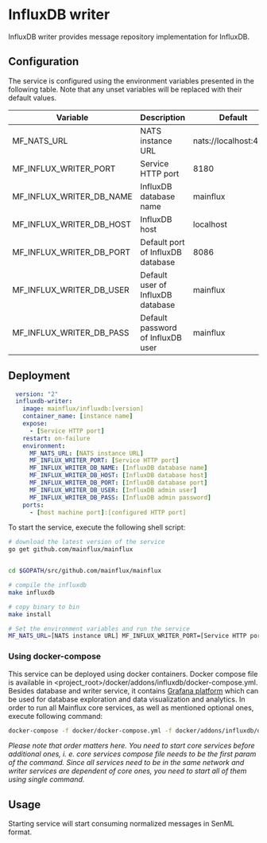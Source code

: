 # InfluxDB writer

InfluxDB writer provides message repository implementation for InfluxDB.

## Configuration

The service is configured using the environment variables presented in the
following table. Note that any unset variables will be replaced with their
default values.

| Variable                  | Description                       | Default               |
|---------------------------|-----------------------------------|-----------------------|
| MF_NATS_URL               | NATS instance URL                 | nats://localhost:4222 |
| MF_INFLUX_WRITER_PORT     | Service HTTP port                 | 8180                  |
| MF_INFLUX_WRITER_DB_NAME  | InfluxDB database name            | mainflux              |
| MF_INFLUX_WRITER_DB_HOST  | InfluxDB host                     | localhost             |
| MF_INFLUX_WRITER_DB_PORT  | Default port of InfluxDB database | 8086                  |
| MF_INFLUX_WRITER_DB_USER  | Default user of InfluxDB database | mainflux              |
| MF_INFLUX_WRITER_DB_PASS  | Default password of InfluxDB user | mainflux              |

## Deployment

```yaml
  version: "2"
  influxdb-writer:
    image: mainflux/influxdb:[version]
    container_name: [instance name]
    expose:
      - [Service HTTP port]
    restart: on-failure
    environment:
      MF_NATS_URL: [NATS instance URL]
      MF_INFLUX_WRITER_PORT: [Service HTTP port]
      MF_INFLUX_WRITER_DB_NAME: [InfluxDB database name]
      MF_INFLUX_WRITER_DB_HOST: [InfluxDB database host]
      MF_INFLUX_WRITER_DB_PORT: [InfluxDB database port]
      MF_INFLUX_WRITER_DB_USER: [InfluxDB admin user]
      MF_INFLUX_WRITER_DB_PASS: [InfluxDB admin password]
    ports:
      - [host machine port]:[configured HTTP port]
```

To start the service, execute the following shell script:

```bash
# download the latest version of the service
go get github.com/mainflux/mainflux


cd $GOPATH/src/github.com/mainflux/mainflux

# compile the influxdb
make influxdb

# copy binary to bin
make install

# Set the environment variables and run the service
MF_NATS_URL=[NATS instance URL] MF_INFLUX_WRITER_PORT=[Service HTTP port] MF_INFLUX_WRITER_DB_NAME=[InfluxDB database name] MF_INFLUX_WRITER_DB_HOST=[InfluxDB database host] MF_INFLUX_WRITER_DB_PORT=[InfluxDB database port] MF_INFLUX_WRITER_DB_USER=[InfluxDB admin user] MF_INFLUX_WRITER_DB_PASS=[InfluxDB admin password] $GOBIN/mainflux-influxdb

```

### Using docker-compose

This service can be deployed using docker containers.
Docker compose file is available in <project_root>/docker/addons/influxdb/docker-compose.yml. Besides database
and writer service, it contains [Grafana platform](https://grafana.com/) which can be used for database
exploration and data visualization and analytics. In order to run all Mainflux core services, as well as mentioned optional ones, execute following command:

```bash
docker-compose -f docker/docker-compose.yml -f docker/addons/influxdb/docker-compose.yml up -d
```

_Please note that order matters here. You need to start core services before additional ones, i. e. core services compose file needs to be the first param of the command. Since all services need to be in the same network and writer services are dependent of core ones, you need to start all of them using single command._

## Usage

Starting service will start consuming normalized messages in SenML format.

[doc]: http://mainflux.readthedocs.io
